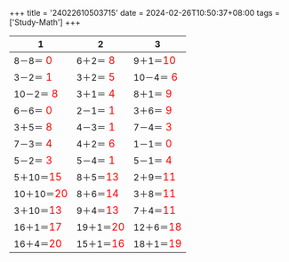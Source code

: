 +++ 
title = '24022610503715' 
date = 2024-02-26T10:50:37+08:00 
tags = ['Study-Math'] 
+++ 

1 | 2 | 3 
-- | -- | -- 
8－8＝<font color=red size=4> 0</font> | 6＋2＝<font color=red size=4> 8</font> | 9＋1＝<font color=red size=4>10</font> 
3－2＝<font color=red size=4> 1</font> | 3＋2＝<font color=red size=4> 5</font> | 10－4＝<font color=red size=4> 6</font> 
10－2＝<font color=red size=4> 8</font> | 3＋1＝<font color=red size=4> 4</font> | 8＋1＝<font color=red size=4> 9</font> 
6－6＝<font color=red size=4> 0</font> | 2－1＝<font color=red size=4> 1</font> | 3＋6＝<font color=red size=4> 9</font> 
3＋5＝<font color=red size=4> 8</font> | 4－3＝<font color=red size=4> 1</font> | 7－4＝<font color=red size=4> 3</font> 
7－3＝<font color=red size=4> 4</font> | 4＋2＝<font color=red size=4> 6</font> | 1－1＝<font color=red size=4> 0</font> 
5－2＝<font color=red size=4> 3</font> | 5－4＝<font color=red size=4> 1</font> | 5－1＝<font color=red size=4> 4</font> 
5＋10＝<font color=red size=4>15</font> | 8＋5＝<font color=red size=4>13</font> | 2＋9＝<font color=red size=4>11</font> 
10＋10＝<font color=red size=4>20</font> | 8＋6＝<font color=red size=4>14</font> | 3＋8＝<font color=red size=4>11</font> 
3＋10＝<font color=red size=4>13</font> | 9＋4＝<font color=red size=4>13</font> | 7＋4＝<font color=red size=4>11</font> 
16＋1＝<font color=red size=4>17</font> | 19＋1＝<font color=red size=4>20</font> | 12＋6＝<font color=red size=4>18</font> 
16＋4＝<font color=red size=4>20</font> | 15＋1＝<font color=red size=4>16</font> | 18＋1＝<font color=red size=4>19</font> 

